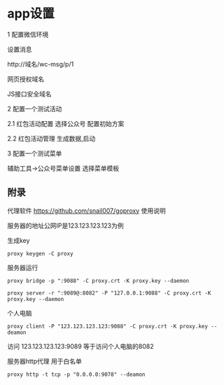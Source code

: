 # app设置

1  配置微信环境

设置消息

http://域名/wc-msg/p/1

网页授权域名

JS接口安全域名


2 配置一个测试活动

2.1 红包活动配置
    选择公众号
    配置初始方案

2.2 红包活动管理
    生成数据,启动

3 配置一个测试菜单

辅助工具->公众号菜单设置 
     选择菜单模板


## 附录
代理软件 https://github.com/snail007/goproxy 使用说明


服务器的地址公网IP是123.123.123.123为例

生成key

    proxy keygen -C proxy


服务器运行

    proxy bridge -p ":9088" -C proxy.crt -K proxy.key --daemon

    proxy server -r ":9089@:8082" -P "127.0.0.1:9088" -C proxy.crt -K proxy.key --daemon


个人电脑

    proxy client -P "123.123.123.123:9088" -C proxy.crt -K proxy.key --deamon


访问 123.123.123.123:9089 等于访问个人电脑的8082


服务器http代理 用于白名单

    proxy http -t tcp -p "0.0.0.0:9078" --deamon




